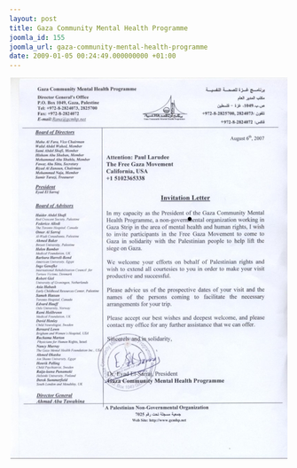 ```yaml
---
layout: post
title: Gaza Community Mental Health Programme
joomla_id: 155
joomla_url: gaza-community-mental-health-programme
date: 2009-01-05 00:24:49.000000000 +01:00
---
```

<div style="text-align: center"><img src="../../uploads/image_gallery/invitationgcmhp500.jpg" border="0" width="500" height="688" /></div>
